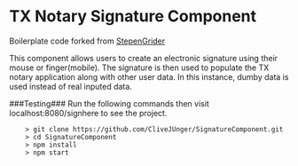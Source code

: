 # TX Notary Signature Component

Boilerplate code forked from [StepenGrider](https://github.com/StephenGrider/ReduxSimpleStarter)

This component allows users to create an electronic signature using their mouse or finger(mobile). The signature is then used to populate the TX notary application along with other user data. In this instance, dumby data is used instead of real inputed data.

###Testing###
Run the following commands then visit localhost:8080/signhere to see the project.

```
	> git clone https://github.com/CliveJUnger/SignatureComponent.git
	> cd SignatureComponent
	> npm install
	> npm start
```


